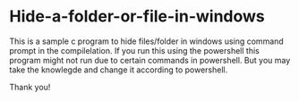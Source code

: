 # Hide-a-folder-or-file-in-windows

This is a sample c program to hide files/folder in windows using command prompt in the compilelation.
If you run this using the powershell this program might not run due to certain commands in powershell.
But you may take the knowlegde and change it according to powershell.

Thank you!
